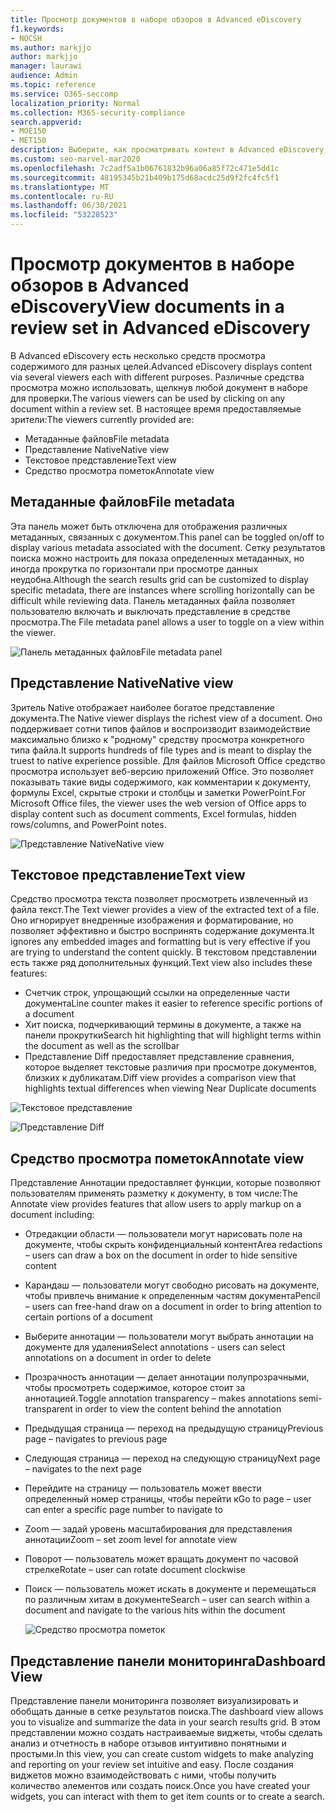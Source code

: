 ```yaml
---
title: Просмотр документов в наборе обзоров в Advanced eDiscovery
f1.keywords:
- NOCSH
ms.author: markjjo
author: markjjo
manager: laurawi
audience: Admin
ms.topic: reference
ms.service: O365-seccomp
localization_priority: Normal
ms.collection: M365-security-compliance
search.appverid:
- MOE150
- MET150
description: Выберите, как просматривать контент в Advanced eDiscovery, например текст, аннотировать, преобразовать или родной вид.
ms.custom: seo-marvel-mar2020
ms.openlocfilehash: 7c2adf5a1b06761832b96a06a85f72c471e5dd1c
ms.sourcegitcommit: 48195345b21b409b175d68acdc25d9f2fc4fc5f1
ms.translationtype: MT
ms.contentlocale: ru-RU
ms.lasthandoff: 06/30/2021
ms.locfileid: "53228523"
---
```

# <a name="view-documents-in-a-review-set-in-advanced-ediscovery"></a><span data-ttu-id="20ea4-103">Просмотр документов в наборе обзоров в Advanced eDiscovery</span><span class="sxs-lookup"><span data-stu-id="20ea4-103">View documents in a review set in Advanced eDiscovery</span></span>

<span data-ttu-id="20ea4-104">В Advanced eDiscovery есть несколько средств просмотра содержимого для разных целей.</span><span class="sxs-lookup"><span data-stu-id="20ea4-104">Advanced eDiscovery displays content via several viewers each with different purposes.</span></span> <span data-ttu-id="20ea4-105">Различные средства просмотра можно использовать, щелкнув любой документ в наборе для проверки.</span><span class="sxs-lookup"><span data-stu-id="20ea4-105">The various viewers can be used by clicking on any document within a review set.</span></span> <span data-ttu-id="20ea4-106">В настоящее время предоставляемые зрители:</span><span class="sxs-lookup"><span data-stu-id="20ea4-106">The viewers currently provided are:</span></span>

- <span data-ttu-id="20ea4-107">Метаданные файлов</span><span class="sxs-lookup"><span data-stu-id="20ea4-107">File metadata</span></span>
- <span data-ttu-id="20ea4-108">Представление Native</span><span class="sxs-lookup"><span data-stu-id="20ea4-108">Native view</span></span>
- <span data-ttu-id="20ea4-109">Текстовое представление</span><span class="sxs-lookup"><span data-stu-id="20ea4-109">Text view</span></span>
- <span data-ttu-id="20ea4-110">Средство просмотра пометок</span><span class="sxs-lookup"><span data-stu-id="20ea4-110">Annotate view</span></span>

## <a name="file-metadata"></a><span data-ttu-id="20ea4-111">Метаданные файлов</span><span class="sxs-lookup"><span data-stu-id="20ea4-111">File metadata</span></span>

<span data-ttu-id="20ea4-112">Эта панель может быть отключена для отображения различных метаданных, связанных с документом.</span><span class="sxs-lookup"><span data-stu-id="20ea4-112">This panel can be toggled on/off to display various metadata associated with the document.</span></span> <span data-ttu-id="20ea4-113">Сетку результатов поиска можно настроить для показа определенных метаданных, но иногда прокрутка по горизонтали при просмотре данных неудобна.</span><span class="sxs-lookup"><span data-stu-id="20ea4-113">Although the search results grid can be customized to display specific metadata, there are instances where scrolling horizontally can be difficult while reviewing data.</span></span> <span data-ttu-id="20ea4-114">Панель метаданных файла позволяет пользователю включать и выключать представление в средстве просмотра.</span><span class="sxs-lookup"><span data-stu-id="20ea4-114">The File metadata panel allows a user to toggle on a view within the viewer.</span></span>

![<span data-ttu-id="20ea4-115">Панель метаданных файлов</span><span class="sxs-lookup"><span data-stu-id="20ea4-115">File metadata panel</span></span>
](../media/Reviewimage2.png)

## <a name="native-view"></a><span data-ttu-id="20ea4-116">Представление Native</span><span class="sxs-lookup"><span data-stu-id="20ea4-116">Native view</span></span>

<span data-ttu-id="20ea4-117">Зритель Native отображает наиболее богатое представление документа.</span><span class="sxs-lookup"><span data-stu-id="20ea4-117">The Native viewer displays the richest view of a document.</span></span> <span data-ttu-id="20ea4-118">Оно поддерживает сотни типов файлов и воспроизводит взаимодействие максимально близко к "родному" средству просмотра конкретного типа файла.</span><span class="sxs-lookup"><span data-stu-id="20ea4-118">It supports hundreds of file types and is meant to display the truest to native experience possible.</span></span> <span data-ttu-id="20ea4-119">Для файлов Microsoft Office средство просмотра использует веб-версию приложений Office. Это позволяет показывать такие виды содержимого, как комментарии к документу, формулы Excel, скрытые строки и столбцы и заметки PowerPoint.</span><span class="sxs-lookup"><span data-stu-id="20ea4-119">For Microsoft Office files, the viewer uses the web version of Office apps to display content such as document comments, Excel formulas, hidden rows/columns, and PowerPoint notes.</span></span>

![<span data-ttu-id="20ea4-120">Представление Native</span><span class="sxs-lookup"><span data-stu-id="20ea4-120">Native view</span></span>
](../media/Reviewimage3.png)

## <a name="text-view"></a><span data-ttu-id="20ea4-121">Текстовое представление</span><span class="sxs-lookup"><span data-stu-id="20ea4-121">Text view</span></span>

<span data-ttu-id="20ea4-122">Средство просмотра текста позволяет просмотреть извлеченный из файла текст.</span><span class="sxs-lookup"><span data-stu-id="20ea4-122">The Text viewer provides a view of the extracted text of a file.</span></span> <span data-ttu-id="20ea4-123">Оно игнорирует внедренные изображения и форматирование, но позволяет эффективно и быстро воспринять содержание документа.</span><span class="sxs-lookup"><span data-stu-id="20ea4-123">It ignores any embedded images and formatting but is very effective if you are trying to understand the content quickly.</span></span> <span data-ttu-id="20ea4-124">В текстовом представлении есть также ряд дополнительных функций.</span><span class="sxs-lookup"><span data-stu-id="20ea4-124">Text view also includes these features:</span></span>

- <span data-ttu-id="20ea4-125">Счетчик строк, упрощающий ссылки на определенные части документа</span><span class="sxs-lookup"><span data-stu-id="20ea4-125">Line counter makes it easier to reference specific portions of a document</span></span>
- <span data-ttu-id="20ea4-126">Хит поиска, подчеркивающий термины в документе, а также на панели прокрутки</span><span class="sxs-lookup"><span data-stu-id="20ea4-126">Search hit highlighting that will highlight terms within the document as well as the scrollbar</span></span>
- <span data-ttu-id="20ea4-127">Представление Diff предоставляет представление сравнения, которое выделяет текстовые различия при просмотре документов, близких к дубликатам.</span><span class="sxs-lookup"><span data-stu-id="20ea4-127">Diff view provides a comparison view that highlights textual differences when viewing Near Duplicate documents</span></span>

![Текстовое представление](../media/Reviewimage4.png)

![Представление Diff](../media/Reviewimage5.png)

## <a name="annotate-view"></a><span data-ttu-id="20ea4-130">Средство просмотра пометок</span><span class="sxs-lookup"><span data-stu-id="20ea4-130">Annotate view</span></span>

<span data-ttu-id="20ea4-131">Представление Аннотации предоставляет функции, которые позволяют пользователям применять разметку к документу, в том числе:</span><span class="sxs-lookup"><span data-stu-id="20ea4-131">The Annotate view provides features that allow users to apply markup on a document including:</span></span>

- <span data-ttu-id="20ea4-132">Отредакции области — пользователи могут нарисовать поле на документе, чтобы скрыть конфиденциальный контент</span><span class="sxs-lookup"><span data-stu-id="20ea4-132">Area redactions – users can draw a box on the document in order to hide sensitive content</span></span>
- <span data-ttu-id="20ea4-133">Карандаш — пользователи могут свободно рисовать на документе, чтобы привлечь внимание к определенным частям документа</span><span class="sxs-lookup"><span data-stu-id="20ea4-133">Pencil – users can free-hand draw on a document in order to bring attention to certain portions of a document</span></span>
- <span data-ttu-id="20ea4-134">Выберите аннотации — пользователи могут выбрать аннотации на документе для удаления</span><span class="sxs-lookup"><span data-stu-id="20ea4-134">Select annotations - users can select annotations on a document in order to delete</span></span>
- <span data-ttu-id="20ea4-135">Прозрачность аннотации — делает аннотации полупрозрачными, чтобы просмотреть содержимое, которое стоит за аннотацией.</span><span class="sxs-lookup"><span data-stu-id="20ea4-135">Toggle annotation transparency – makes annotations semi-transparent in order to view the content behind the annotation</span></span>
- <span data-ttu-id="20ea4-136">Предыдущая страница — переход на предыдущую страницу</span><span class="sxs-lookup"><span data-stu-id="20ea4-136">Previous page – navigates to previous page</span></span>
- <span data-ttu-id="20ea4-137">Следующая страница — переход на следующую страницу</span><span class="sxs-lookup"><span data-stu-id="20ea4-137">Next page – navigates to the next page</span></span>
- <span data-ttu-id="20ea4-138">Перейдите на страницу — пользователь может ввести определенный номер страницы, чтобы перейти к</span><span class="sxs-lookup"><span data-stu-id="20ea4-138">Go to page – user can enter a specific page number to navigate to</span></span>
- <span data-ttu-id="20ea4-139">Zoom — задай уровень масштабирования для представления аннотации</span><span class="sxs-lookup"><span data-stu-id="20ea4-139">Zoom – set zoom level for annotate view</span></span>
- <span data-ttu-id="20ea4-140">Поворот — пользователь может вращать документ по часовой стрелке</span><span class="sxs-lookup"><span data-stu-id="20ea4-140">Rotate – user can rotate document clockwise</span></span>
- <span data-ttu-id="20ea4-141">Поиск — пользователь может искать в документе и перемещаться по различным хитам в документе</span><span class="sxs-lookup"><span data-stu-id="20ea4-141">Search – user can search within a document and navigate to the various hits within the document</span></span>

  ![Средство просмотра пометок](../media/Reviewimage1.png)

## <a name="dashboard-view"></a><span data-ttu-id="20ea4-143">Представление панели мониторинга</span><span class="sxs-lookup"><span data-stu-id="20ea4-143">Dashboard View</span></span>

<span data-ttu-id="20ea4-144">Представление панели мониторинга позволяет визуализировать и обобщать данные в сетке результатов поиска.</span><span class="sxs-lookup"><span data-stu-id="20ea4-144">The dashboard view allows you to visualize and summarize the data in your search results grid.</span></span> <span data-ttu-id="20ea4-145">В этом представлении можно создать настраиваемые виджеты, чтобы сделать анализ и отчетность в наборе отзывов интуитивно понятными и простыми.</span><span class="sxs-lookup"><span data-stu-id="20ea4-145">In this view, you can create custom widgets to make analyzing and reporting on your review set intuitive and easy.</span></span> <span data-ttu-id="20ea4-146">После создания виджетов можно взаимодействовать с ними, чтобы получить количество элементов или создать поиск.</span><span class="sxs-lookup"><span data-stu-id="20ea4-146">Once you have created your widgets, you can interact with them to get item counts or to create a search.</span></span>
